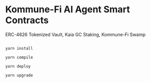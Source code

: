 # Kommune-Fi AI Agent Smart Contracts

ERC-4626 Tokenized Vault, Kaia GC Staking, Kommune-Fi Swamp

```shell

yarn install

yarn compile

yarn deploy

yarn upgrade
```
